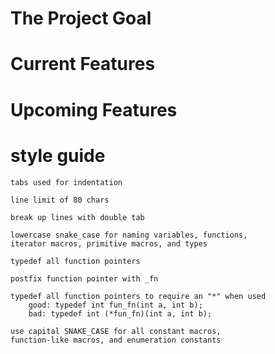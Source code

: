 # The Project Goal

# Current Features

# Upcoming Features

# style guide

	tabs used for indentation

	line limit of 80 chars

	break up lines with double tab

	lowercase snake_case for naming variables, functions, 
	iterator macros, primitive macros, and types

	typedef all function pointers  

	postfix function pointer with _fn

	typedef all function pointers to require an "*" when used
		good: typedef int fun_fn(int a, int b);
		bad: typedef int (*fun_fn)(int a, int b); 

	use capital SNAKE_CASE for all constant macros, 
	function-like macros, and enumeration constants
